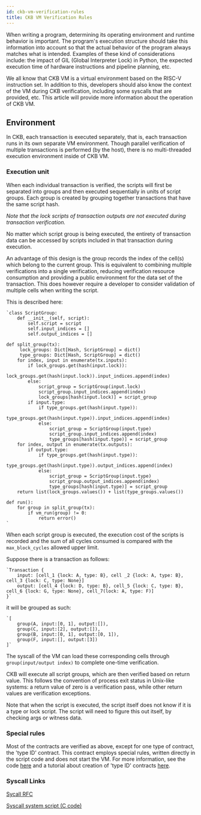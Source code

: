 ```yaml
---
id: ckb-vm-verification-rules
title: CKB VM Verification Rules
---
```

When writing a program, determining its operating environment and runtime behavior is important. The program's execution structure should take this information into account so that the actual behavior of the program always matches what is intended. Examples of these kind of considerations include: the impact of GIL (Global Interpreter Lock) in Python, the expected execution time of hardware instructions and pipeline planning, etc.

We all know that CKB VM is a virtual environment based on the RISC-V instruction set. In addition to this, developers should also know the context of the VM during CKB verification, including some syscalls that are provided, etc. This article will provide more information about the operation of CKB VM.

## Environment

In CKB, each transaction is executed separately, that is, each transaction runs in its own separate VM environment. Though parallel verification of multiple transactions is performed (by the host), there is no multi-threaded execution environment inside of CKB VM.

### Execution unit

When each individual transaction is verified, the scripts will first be separated into groups and then executed sequentially in units of script groups. Each group is created by grouping together transactions that have the same script hash. 

*Note that the lock scripts of transaction outputs are not executed during transaction verification.*

No matter which script group is being executed, the entirety of transaction data can be accessed by scripts included in that transaction during execution. 

An advantage of this design is the group records the index of the cell(s) which belong to the current group. This is equivalent to combining multiple verifications into a single verification, reducing verification resource consumption and providing a public environment for the data set of the transaction. This does however require a developer to consider validation of multiple cells when writing the script.

This is described here:

```
`class ScriptGroup:
    def __init__(self, script):
        self.script = script
        self.input_indices = []
        self.output_indices = []

def split_group(tx):
     lock_groups: Dict[Hash, ScriptGroup] = dict()
     type_groups: Dict[Hash, ScriptGroup] = dict()
    for index, input in enumerate(tx.inputs):
        if lock_groups.get(hash(input.lock)):
            lock_groups.get(hash(input.lock)).input_indices.append(index)
        else:
            script_group = ScriptGroup(input.lock)
            script_group.input_indices.append(index)
            lock_groups[hash(input.lock)] = script_group
        if input.type:
            if type_groups.get(hash(input.type)):
                type_groups.get(hash(input.type)).input_indices.append(index)
            else:
                script_group = ScriptGroup(input.type)
                script_group.input_indices.append(index)
                type_groups[hash(input.type)] = script_group
    for index, output in enumerate(tx.outputs):
        if output.type:
            if type_groups.get(hash(input.type)):
                type_groups.get(hash(input.type)).output_indices.append(index)
            else:
                script_group = ScriptGroup(input.type)
                script_group.output_indices.append(index)
                type_groups[hash(input.type)] = script_group
    return list(lock_groups.values()) + list(type_groups.values())

def run():
    for group in split_group(tx):
        if vm_run(group) != 0:
            return error()
`
```

When each script group is executed, the execution cost of the scripts is recorded and the sum of all cycles consumed is compared with the `max_block_cycles` allowed upper limit.

Suppose there is a transaction as follows:

```
`Transaction {
    input: [cell_1 {lock: A, type: B}, cell _2 {lock: A, type: B}, cell_3 {lock: C, type: None}]
    output: [cell_4 {lock: D, type: B}, cell_5 {lock: C, type: B}, cell_6 {lock: G, type: None}, cell_7(lock: A, type: F)]
}`
```

it will be grouped as such:

```
`[
    group(A, input:[0, 1], output:[]), 
    group(C, input:[2], output:[]), 
    group(B, input:[0, 1], output:[0, 1]),
    group(F, input:[], output:[3])
]`
```

The syscall of the VM can load these corresponding cells through `group(input/output index)` to complete one-time verification.

CKB will execute all script groups, which are then verified based on return value. This follows the convention of process exit status in Unix-like systems: a return value of zero is a verification pass, while other return values are verification exceptions. 

Note that when the script is executed, the script itself does not know if it is a type or lock script. The script will need to figure this out itself, by checking args or witness data.

### Special rules

Most of the contracts are verified as above, except for one type of contract, the 'type ID' contract. This contract employs special rules, written directly in the script code and does not start the VM. For more information, see the code [here](https://github.com/nervosnetwork/ckb/blob/44b0d3595c31a29aef81e74360ba8613cd0dd27f/script/src/type_id.rs) and a tutorial about creation of 'type ID' contracts [here](https://xuejie.space/2020_02_03_introduction_to_ckb_script_programming_type_id/).

### Syscall Links

[Sycall RFC](https://github.com/nervosnetwork/rfcs/blob/master/rfcs/0009-vm-syscalls/0009-vm-syscalls.md)

[Syscall system script (C code)](https://github.com/nervosnetwork/ckb-system-scripts/blob/865f4d7697cc979d62111e49f2fb12a3607a4eb9/c/ckb_syscalls.h)
